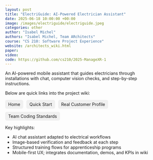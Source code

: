 ```yaml
---
layout: post
title: "ElectriGuide: AI-Powered Electrician Assistant"
date: 2025-06-18 10:00:00 +00:00
image: /images/electriguide/electriguide.jpeg
categories: other
author: "Isabel Michel"
authors: "Isabel Michel, Team ARchitects"
course: "CS 210: Software Project Experience"
website: /architects_wiki.html
paper: 
video: 
code: https://github.com/cs210/2025-ManageXR-1
---
```


An AI-powered mobile assistant that guides electricians through installations with chat, computer vision checks, and step-by-step instructions.

Below are quick links into the project wiki:

<div style="display:flex; flex-wrap:wrap; gap:10px; margin: 10px 0;">
  <a href="/2025-ManageXR-1.wiki/Home.html" style="background:#f0f0f0;padding:6px 10px;border-radius:6px;text-decoration:none;">Home</a>
  <a href="/2025-ManageXR-1.wiki/Quick-Start.html" style="background:#f0f0f0;padding:6px 10px;border-radius:6px;text-decoration:none;">Quick Start</a>
  <a href="/2025-ManageXR-1.wiki/Real-Customer-Profile.html" style="background:#f0f0f0;padding:6px 10px;border-radius:6px;text-decoration:none;">Real Customer Profile</a>
  <a href="/2025-ManageXR-1.wiki/Team-Coding-Standards-(March-1st).html" style="background:#f0f0f0;padding:6px 10px;border-radius:6px;text-decoration:none;">Team Coding Standards</a>
</div>

Key highlights:
- AI chat assistant adapted to electrical workflows
- Image-based verification and feedback at each step
- Structured training flows for apprenticeship programs
- Mobile-first UX; integrates documentation, demos, and KPIs in wiki
